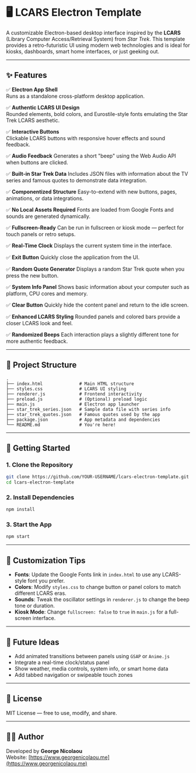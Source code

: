 # 🖥️ LCARS Electron Template

A customizable Electron-based desktop interface inspired by the **LCARS** (Library Computer Access/Retrieval System) from *Star Trek*. This template provides a retro-futuristic UI using modern web technologies and is ideal for kiosks, dashboards, smart home interfaces, or just geeking out.

---

## ✨ Features

✅ **Electron App Shell**  
Runs as a standalone cross-platform desktop application.

✅ **Authentic LCARS UI Design**  
Rounded elements, bold colors, and Eurostile-style fonts emulating the Star Trek LCARS aesthetic.

✅ **Interactive Buttons**  
Clickable LCARS buttons with responsive hover effects and sound feedback.

✅ **Audio Feedback**
Generates a short "beep" using the Web Audio API when buttons are clicked.

✅ **Built-in Star Trek Data**
Includes JSON files with information about the TV series and famous quotes to demonstrate data integration.

✅ **Componentized Structure**
Easy-to-extend with new buttons, pages, animations, or data integrations.

✅ **No Local Assets Required**
Fonts are loaded from Google Fonts and sounds are generated dynamically.

✅ **Fullscreen-Ready**
Can be run in fullscreen or kiosk mode — perfect for touch panels or retro setups.

✅ **Real-Time Clock**
Displays the current system time in the interface.

✅ **Exit Button**
Quickly close the application from the UI.

✅ **Random Quote Generator**
Displays a random Star Trek quote when you press the new button.

✅ **System Info Panel**
Shows basic information about your computer such as platform, CPU cores and memory.

✅ **Clear Button**
Quickly hide the content panel and return to the idle screen.

✅ **Enhanced LCARS Styling**
Rounded panels and colored bars provide a closer LCARS look and feel.

✅ **Randomized Beeps**
Each interaction plays a slightly different tone for more authentic feedback.

---

## 📁 Project Structure

```
.
├── index.html              # Main HTML structure
├── styles.css              # LCARS UI styling
├── renderer.js             # Frontend interactivity
├── preload.js              # (Optional) preload logic
├── main.js                 # Electron app launcher
├── star_trek_series.json   # Sample data file with series info
├── star_trek_quotes.json   # Famous quotes used by the app
├── package.json            # App metadata and dependencies
└── README.md               # You're here!
```

---

## 🚀 Getting Started

### 1. Clone the Repository

```bash
git clone https://github.com/YOUR-USERNAME/lcars-electron-template.git
cd lcars-electron-template
```

### 2. Install Dependencies

```bash
npm install
```

### 3. Start the App

```bash
npm start
```

---

## 🎨 Customization Tips

 - **Fonts**: Update the Google Fonts link in `index.html` to use any LCARS-style font you prefer.
- **Colors**: Modify `styles.css` to change button or panel colors to match different LCARS eras.
 - **Sounds**: Tweak the oscillator settings in `renderer.js` to change the beep tone or duration.
- **Kiosk Mode**: Change `fullscreen: false` to `true` in `main.js` for a full-screen interface.

---

## 🔧 Future Ideas

- Add animated transitions between panels using `GSAP` or `Anime.js`
- Integrate a real-time clock/status panel
- Show weather, media controls, system info, or smart home data
- Add tabbed navigation or swipeable touch zones

---

## 📜 License

MIT License — free to use, modify, and share.

---

## 🧑‍💻 Author

Developed by **George Nicolaou**  
Website: [https://www.georgenicolaou.me](https://www.georgenicolaou.me)
